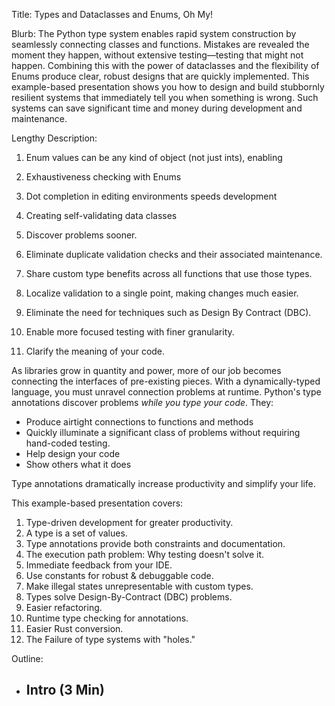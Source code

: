Title: Types and Dataclasses and Enums, Oh My!

Blurb:
The Python type system enables rapid system construction by seamlessly connecting classes and functions.
Mistakes are revealed the moment they happen, without extensive testing—testing that might not happen.
Combining this with the power of dataclasses and the flexibility of Enums produce clear, robust designs that are quickly implemented.
This example-based presentation shows you how to design and build stubbornly resilient systems that immediately tell you when something is wrong.
Such systems can save significant time and money during development and maintenance.

Lengthy Description:

1. Enum values can be any kind of object (not just ints), enabling
2. Exhaustiveness checking with Enums
3. Dot completion in editing environments speeds development
4. Creating self-validating data classes

1. Discover problems sooner.
2. Eliminate duplicate validation checks and their associated maintenance.
3. Share custom type benefits across all functions that use those types.
4. Localize validation to a single point, making changes much easier.
5. Eliminate the need for techniques such as Design By Contract (DBC).
6. Enable more focused testing with finer granularity.
7. Clarify the meaning of your code.

As libraries grow in quantity and power, more of our job becomes connecting the interfaces of pre-existing pieces.
With a dynamically-typed language, you must unravel connection problems at runtime.
Python's type annotations discover problems *while you type your code*. They:

- Produce airtight connections to functions and methods
- Quickly illuminate a significant class of problems without requiring hand-coded testing.
- Help design your code
- Show others what it does

Type annotations dramatically increase productivity and simplify your life.

This example-based presentation covers:

1. Type-driven development for greater productivity.
2. A type is a set of values.
3. Type annotations provide both constraints and documentation.
4. The execution path problem: Why testing doesn't solve it.
5. Immediate feedback from your IDE.
6. Use constants for robust & debuggable code.
7. Make illegal states unrepresentable with custom types.
8. Types solve Design-By-Contract (DBC) problems.
9. Easier refactoring.
10. Runtime type checking for annotations.
11. Easier Rust conversion.
12. The Failure of type systems with "holes."

Outline:

- Intro (3 Min)
  - 
